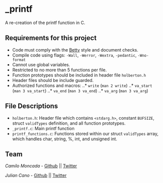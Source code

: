 # _printf

A re-creation of the printf function in C.

## Requirements for this project

- Code must comply with the [Betty](https://github.com/holbertonschool/Betty) style and document checks.
- Compile code using flags: `-Wall`, `-Werror`, `-Wextra`, `-pedantic`, `-Wno-format`
- Cannot use global variables.
- Restricted to no more than 5 functions per file.
- Function prototypes should be included in header file `holberton.h`
- Header files should be include guarded.
- Authorized functions and macros:
..* `write` (`man 2 write`)
..* `va_start` (`man 3 va_start`)
..* `va_end` (`man 3 va_end`)
..* `va_arg` (`man 3 va_arg`)

## File Descriptions

- `holberton.h`: Header file which contains `<stdarg.h>`, constant `BUFSIZE`, struct `validTypes` definition, and all function prototypes.
- `_printf.c`: Main printf function
- `printf_functions.c`: Functions stored within our struct `validTypes` array, which handles char, string, %, int, and unsigned int.

## Team

*Camilo Moncada* - [Github](https://github.com/moncada92) || [Twitter](https://twitter.com/camilo_mon1992)

*Julian Cano* - [Github](https://github.com/juliancanodev) || [Twitter](https://twitter.com/juliancanodev)


